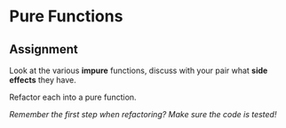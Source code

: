 # Pure Functions

## Assignment

Look at the various **impure** functions, discuss with your pair what **side effects** they have.

Refactor each into a pure function.

_Remember the first step when refactoring? Make sure the code is tested!_